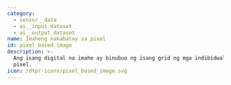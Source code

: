 ```yaml
---
category:
  - sensor__data
  - ai__input_dataset
  - ai__output_dataset
name: Imaheng nakabatay sa pixel
id: pixel_based_image
description: >-
  Ang isang digital na imahe ay binubuo ng isang grid ng mga indibidwal na mga
  pixel.
icon: /dtpr-icons/pixel_based_image.svg
---
```


